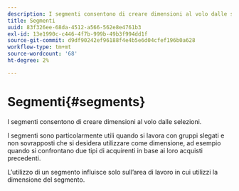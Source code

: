 ```yaml
---
description: I segmenti consentono di creare dimensioni al volo dalle selezioni.
title: Segmenti
uuid: 83f326ee-68da-4512-a566-562e8e4761b3
exl-id: 13e1990c-c446-4f7b-999b-49b3f994dd1f
source-git-commit: d9df90242ef96188f4e4b5e6d04cfef196b0a628
workflow-type: tm+mt
source-wordcount: '68'
ht-degree: 2%

---
```


# Segmenti{#segments}

I segmenti consentono di creare dimensioni al volo dalle selezioni.

I segmenti sono particolarmente utili quando si lavora con gruppi slegati e non sovrapposti che si desidera utilizzare come dimensione, ad esempio quando si confrontano due tipi di acquirenti in base ai loro acquisti precedenti.

L’utilizzo di un segmento influisce solo sull’area di lavoro in cui utilizzi la dimensione del segmento.

